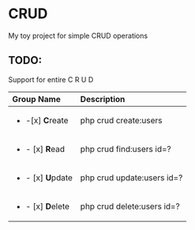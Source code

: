 # CRUD
My toy project for simple CRUD operations

## TODO:

Support for entire
C
R
U
D

| Group Name               | Description              |
| :----------------------- | :------------------------|
| <ul><li>-[x] **C**reate</li></ul> | php crud create:users    |
| <ul><li>- [x] **R**ead</ul></li> |  php crud find:users id=? |
| <ul><li>- [x] **U**pdate</ul></li>|  php crud update:users id=? |
| <ul><li>- [x] **D**elete</ul></li> |  php crud delete:users id=? |
